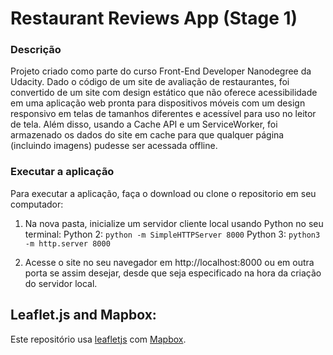 # Restaurant Reviews App (Stage 1)

### Descrição

Projeto criado como parte do curso Front-End Developer Nanodegree da Udacity. Dado o código de um site de avaliação de restaurantes, foi convertido de um site com design estático que não oferece acessibilidade em uma aplicação web pronta para dispositivos móveis com um design responsivo em telas de tamanhos diferentes e acessível para uso no leitor de tela. Além disso, usando a Cache API e um ServiceWorker, foi armazenado os dados do site em cache para que qualquer página (incluindo imagens) pudesse ser acessada offline.

### Executar a aplicação

Para executar a aplicação, faça o download ou clone o repositorio em seu computador:

1. Na nova pasta, inicialize um servidor cliente local usando Python no seu terminal: 
Python 2: `python -m SimpleHTTPServer 8000` 
Python 3: `python3 -m http.server 8000`

2. Acesse o site no seu navegador em http://localhost:8000 ou em outra porta se assim desejar, desde que seja especificado na hora da criação do servidor local.

## Leaflet.js and Mapbox:

Este repositório usa [leafletjs](https://leafletjs.com/) com [Mapbox](https://www.mapbox.com/).




